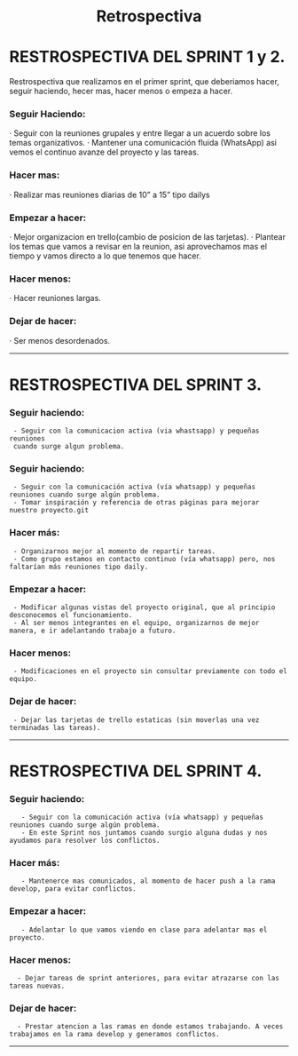 <h1 align="center">Retrospectiva</h1>

# RESTROSPECTIVA DEL SPRINT 1 y 2.

Restrospectiva que realizamos en el primer sprint, que deberiamos hacer, seguir haciendo, hecer mas, hacer menos o empeza a hacer.

### Seguir Haciendo:

·  Seguir con la reuniones grupales y entre llegar a un acuerdo sobre los temas organizativos.
·  Mantener una comunicación fluida (WhatsApp) asi vemos el continuo avanze del proyecto y las tareas.

### Hacer mas:

· Realizar mas reuniones diarias de 10” a 15” tipo dailys

### Empezar a hacer:

· Mejor organizacion en trello(cambio de posicion de las tarjetas).
· Plantear los temas que vamos a revisar en la reunion, asi aprovechamos mas el tiempo y vamos directo a lo que tenemos que hacer.

### Hacer menos:

· Hacer reuniones largas.

### Dejar de hacer:

· Ser menos desordenados.

***********************************************************************************************************

# RESTROSPECTIVA DEL SPRINT 3.

### Seguir haciendo: 
     - Seguir con la comunicacion activa (via whastsapp) y pequeñas reuniones
     cuando surge algun problema. 
### Seguir haciendo:
     - Seguir con la comunicación activa (vía whatsapp) y pequeñas reuniones cuando surge algún problema.
     - Tomar inspiración y referencia de otras páginas para mejorar nuestro proyecto.git 

### Hacer más:
     - Organizarnos mejor al momento de repartir tareas.
     - Como grupo estamos en contacto continuo (vía whatsapp) pero, nos faltarían más reuniones tipo daily.

### Empezar a hacer:
     - Modificar algunas vistas del proyecto original, que al principio desconocemos el funcionamiento.
     - Al ser menos integrantes en el equipo, organizarnos de mejor manera, e ir adelantando trabajo a futuro.

### Hacer menos:
     - Modificaciones en el proyecto sin consultar previamente con todo el equipo.

### Dejar de hacer:
     - Dejar las tarjetas de trello estaticas (sin moverlas una vez terminadas las tareas).


**********************************************************************************************************

# RESTROSPECTIVA DEL SPRINT 4.

### Seguir haciendo:
       - Seguir con la comunicación activa (vía whatsapp) y pequeñas reuniones cuando surge algún problema.
       - En este Sprint nos juntamos cuando surgio alguna dudas y nos ayudamos para resolver los conflictos.

### Hacer más:
       - Mantenerce mas comunicados, al momento de hacer push a la rama develop, para evitar conflictos.
     

### Empezar a hacer:
       - Adelantar lo que vamos viendo en clase para adelantar mas el proyecto. 
       
### Hacer menos:
      - Dejar tareas de sprint anteriores, para evitar atrazarse con las tareas nuevas.

### Dejar de hacer:
      - Prestar atencion a las ramas en donde estamos trabajando. A veces trabajamos en la rama develop y generamos conflictos.

*********************************************************************************************************

